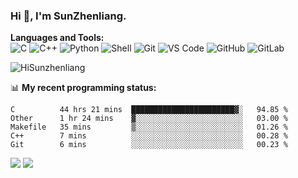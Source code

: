 
### Hi 👋, I'm SunZhenliang.



**Languages and Tools:**  
![C](https://img.shields.io/badge/-00599C?style=flat-square&logo=c&logoColor=white)
![C++](https://img.shields.io/badge/-C++-00599C?style=flat-square&logo=c%2B%2B&logoColor=white)
![Python](https://img.shields.io/badge/-Python-8fcfd1?style=flat-square&logo=Python)
![Shell](https://img.shields.io/badge/-Shell-blasck?style=flat-square&logo=Shell)
![Git](https://img.shields.io/badge/-Git-black?style=flat-square&logo=git)
![VS Code](https://img.shields.io/badge/-VS%20Code-007ACC?style=flat-square&logo=visual-studio-code)
![GitHub](https://img.shields.io/badge/-GitHub-181717?style=flat-square&logo=github)
![GitLab](https://img.shields.io/badge/-GitLab-FCA121?style=flat-square&logo=gitlab)

<img   src="https://github-readme-stats.vercel.app/api?username=HiSunzhenliang&count_private=true&show_icons=true" alt="HiSunzhenliang" />

📊 **My recent programming status:**
<!--START_SECTION:waka-->
```text
C          44 hrs 21 mins  ███████████████████████▓░   94.85 % 
Other      1 hr 24 mins    ▓░░░░░░░░░░░░░░░░░░░░░░░░   03.00 % 
Makefile   35 mins         ▒░░░░░░░░░░░░░░░░░░░░░░░░   01.26 % 
C++        7 mins          ░░░░░░░░░░░░░░░░░░░░░░░░░   00.28 % 
Git        6 mins          ░░░░░░░░░░░░░░░░░░░░░░░░░   00.23 % 
```
<!--END_SECTION:waka-->
[![](https://img.shields.io/ubuntu/v/ubuntu-wallpapers)](https://kubuntu.org/)
![](https://visitor-badge.glitch.me/badge?page_id=HiSunzhenliang.readme)

